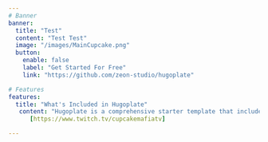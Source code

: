 ```yaml
---
# Banner
banner:
  title: "Test"
  content: "Test Test"
  image: "/images/MainCupcake.png"
  button:
    enable: false
    label: "Get Started For Free"
    link: "https://github.com/zeon-studio/hugoplate"

# Features
features:
  title: "What's Included in Hugoplate"
   content: "Hugoplate is a comprehensive starter template that includes everything you need to get started with your Hugo project. What's Included in Hugoplate"
      [https://www.twitch.tv/cupcakemafiatv]

---
```

